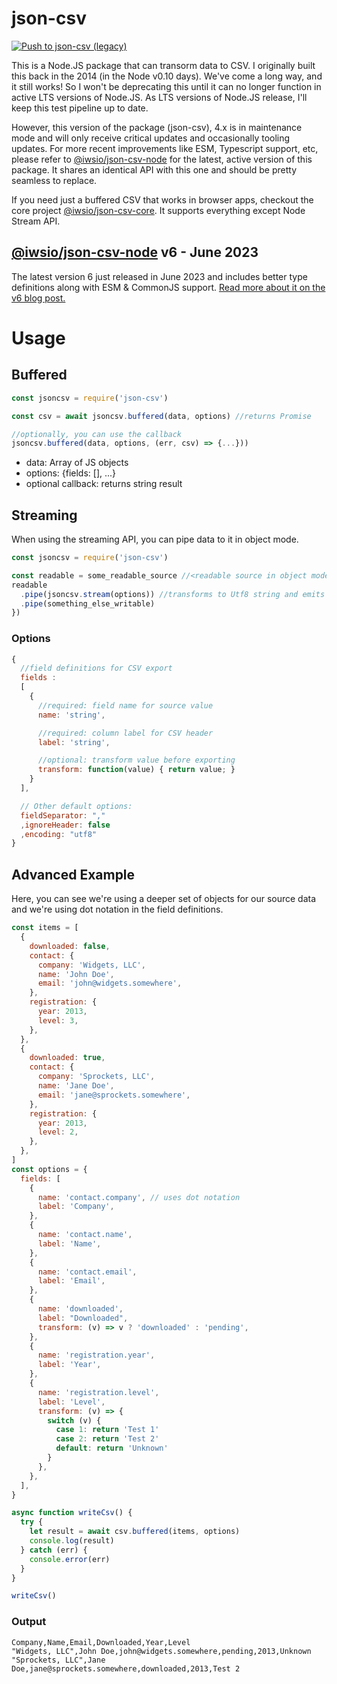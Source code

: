 # json-csv

[![Push to json-csv (legacy)](https://github.com/iwsllc/json-csv/actions/workflows/push-json-csv.yml/badge.svg)](https://github.com/iwsllc/json-csv/actions/workflows/push-json-csv.yml)

This is a Node.JS package that can transorm data to CSV. I originally built this back in the 2014 (in the Node v0.10 days). We've come a long way, and it still works! So I won't be deprecating this until it can no longer function in active LTS versions of Node.JS. As LTS versions of Node.JS release, I'll keep this test pipeline up to date.

However, this version of the package (json-csv), 4.x is in maintenance mode and will only receive critical updates and occasionally tooling updates. For more recent improvements like ESM, Typescript support, etc, please refer to [@iwsio/json-csv-node](https://www.npmjs.com/package/@iwsio/json-csv-node) for the latest, active version of this package. It shares an identical API with this one and should be pretty seamless to replace.

If you need just a buffered CSV that works in browser apps, checkout the core project [@iwsio/json-csv-core](https://www.npmjs.com/package/@iwsio/json-csv-core). It supports everything except Node Stream API.

## [@iwsio/json-csv-node](https://www.npmjs.com/package/@iwsio/json-csv-node) v6 - June 2023
The latest version 6 just released in June 2023 and includes better type definitions along with ESM & CommonJS support. [Read more about it on the v6 blog post.](https://iws.io/2023/json-csv-v6)

# Usage
## Buffered
```js
const jsoncsv = require('json-csv')

const csv = await jsoncsv.buffered(data, options) //returns Promise

//optionally, you can use the callback
jsoncsv.buffered(data, options, (err, csv) => {...}))
```
 - data: Array of JS objects
 - options: {fields: [], ...}
 - optional callback: returns string result

## Streaming
When using the streaming API, you can pipe data to it in object mode.

```js
const jsoncsv = require('json-csv')

const readable = some_readable_source //<readable source in object mode>
readable
  .pipe(jsoncsv.stream(options)) //transforms to Utf8 string and emits lines
  .pipe(something_else_writable)
})
```


### Options
```js
{
  //field definitions for CSV export
  fields :
  [
    {
      //required: field name for source value
      name: 'string',

      //required: column label for CSV header
      label: 'string',

      //optional: transform value before exporting
      transform: function(value) { return value; }
    }
  ],

  // Other default options:
  fieldSeparator: ","
  ,ignoreHeader: false
  ,encoding: "utf8"
}
```

## Advanced Example
Here, you can see we're using a deeper set of objects for our source data and we're using dot notation in the field definitions. 

```javascript
const items = [
  {
    downloaded: false,
    contact: {
      company: 'Widgets, LLC',
      name: 'John Doe',
      email: 'john@widgets.somewhere',
    },
    registration: {
      year: 2013,
      level: 3,
    },
  },
  {
    downloaded: true,
    contact: {
      company: 'Sprockets, LLC',
      name: 'Jane Doe',
      email: 'jane@sprockets.somewhere',
    },
    registration: {
      year: 2013,
      level: 2,
    },
  },
]
const options = {
  fields: [
    {
      name: 'contact.company', // uses dot notation
      label: 'Company',
    },
    {
      name: 'contact.name',
      label: 'Name',
    },
    {
      name: 'contact.email',
      label: 'Email',
    },
    {
      name: 'downloaded',
      label: "Downloaded",
      transform: (v) => v ? 'downloaded' : 'pending',
    },
    {
      name: 'registration.year',
      label: 'Year',
    },
    {
      name: 'registration.level',
      label: 'Level',
      transform: (v) => {
        switch (v) {
          case 1: return 'Test 1'
          case 2: return 'Test 2'
          default: return 'Unknown'
        }
      },
    },
  ],
}

async function writeCsv() {
  try {
    let result = await csv.buffered(items, options)
    console.log(result)
  } catch (err) {
    console.error(err)
  }
}

writeCsv()
```

### Output
```
Company,Name,Email,Downloaded,Year,Level
"Widgets, LLC",John Doe,john@widgets.somewhere,pending,2013,Unknown
"Sprockets, LLC",Jane Doe,jane@sprockets.somewhere,downloaded,2013,Test 2
```